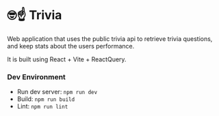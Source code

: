 # 🤓☝️ Trivia

Web application that uses the public trivia api to retrieve trivia questions, and keep stats about the users performance.

It is built using React + Vite + ReactQuery.

### Dev Environment

- Run dev server: `npm run dev`
- Build: `npm run build`
- Lint: `npm run lint`
